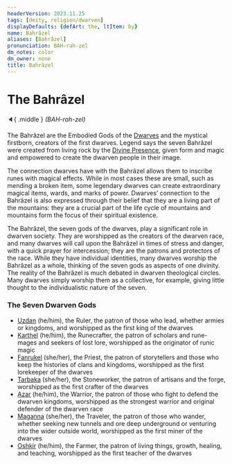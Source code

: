 ```yaml
---
headerVersion: 2023.11.25
tags: [deity, religion/dwarven]
displayDefaults: {defArt: the, ltItem: by}
name: Bahrâzel
aliases: [Bahrâzel]
pronunciation: BAH-rah-zel
dm_notes: color
dm_owner: none
title: Bahrâzel
---
```

# The Bahrâzel
:speaker:{ .middle } *(BAH-rah-zel)*  

The Bahrâzel are the Embodied Gods of the [Dwarves](<../../../../species/dwarves.md>) and the mystical firstborn, creators of the first dwarves. Legend says the seven Bahrâzel were created from living rock by the [Divine Presence](<../../high-gods/divine-presence.md>), given form and magic and empowered to create the dwarven people in their image.

The connection dwarves have with the Bahrâzel allows them to inscribe runes with magical effects. While in most cases these are small, such as mending a broken item, some legendary dwarves can create extraordinary magical items, wards, and marks of power. Dwarves’ connection to the Bahrâzel is also expressed through their belief that they are a living part of the mountains: they are a crucial part of the life cycle of mountains and mountains form the focus of their spiritual existence.

The Bahrâzel, the seven gods of the dwarves, play a significant role in dwarven society. They are worshipped as the creators of the dwarven race, and many dwarves will call upon the Bahrâzel in times of stress and danger, with a quick prayer for intercession; they are the patrons and protectors of the race. While they have individual identities, many dwarves worship the Bahrâzel as a whole, thinking of the seven gods as aspects of one divinity. The reality of the Bahrâzel is much debated in dwarven theological circles. Many dwarves simply worship them as a collective, for example, giving little thought to the individualistic nature of the seven. 
### The Seven Dwarven Gods

- [Uzdan](<./uzdan.md>) (he/him), the Ruler, the patron of those who lead, whether armies or kingdoms, and worshipped as the first king of the dwarves
- [Karthel](<./karthel.md>) (he/him), the Runecrafter, the patron of scholars and rune-mages and seekers of lost lore, worshipped as the originator of runic magic
- [Fanrukel](<./fanrukel.md>) (she/her), the Priest, the patron of storytellers and those who keep the histories of clans and kingdoms, worshipped as the first lorekeeper of the dwarves
- [Tarbaka](<./tarbaka.md>) (she/her), the Stoneworker, the patron of artisans and the forge, worshipped as the first crafter of the dwarves
- [Azar](<./azar.md>) (he/him), the Warrior, the patron of those who fight to defend the dwarven kingdoms, worshipped as the strongest warrior and original defender of the dwarven race
- [Maganna](<./maganna.md>) (she/her), the Traveler, the patron of those who wander, whether seeking new tunnels and ore deep underground or venturing into the wider outside world, worshipped as the first miner of the dwarves
- [Oshkir](<./oshkir.md>) (he/him), the Farmer, the patron of living things, growth, healing, and teaching, worshipped as the first teacher of the dwarves
